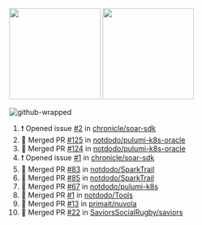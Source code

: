 <a href="https://github.com/notdodo"><img src="https://github-readme-stats.vercel.app/api?username=notdodo&count_private=true&theme=dark" height="180" /></a> <a href="https://github.com/notdodo"><img src="https://github-readme-stats.vercel.app/api/top-langs/?username=notdodo&langs_count=8&theme=dark&hide=tex,java,html,css&layout=compact" height="180" /></a>

![github-wrapped](https://github.com/notdodo/notdodo/assets/6991986/fb310ed4-7b6b-48dd-a447-4c85e6000edb)

<!--START_SECTION:activity-->
1. ❗ Opened issue [#2](https://github.com/chronicle/soar-sdk/issues/2) in [chronicle/soar-sdk](https://github.com/chronicle/soar-sdk)
2. 🎉 Merged PR [#125](https://github.com/notdodo/pulumi-k8s-oracle/pull/125) in [notdodo/pulumi-k8s-oracle](https://github.com/notdodo/pulumi-k8s-oracle)
3. 🎉 Merged PR [#124](https://github.com/notdodo/pulumi-k8s-oracle/pull/124) in [notdodo/pulumi-k8s-oracle](https://github.com/notdodo/pulumi-k8s-oracle)
4. ❗ Opened issue [#1](https://github.com/chronicle/soar-sdk/issues/1) in [chronicle/soar-sdk](https://github.com/chronicle/soar-sdk)
5. 🎉 Merged PR [#83](https://github.com/notdodo/SparkTrail/pull/83) in [notdodo/SparkTrail](https://github.com/notdodo/SparkTrail)
6. 🎉 Merged PR [#85](https://github.com/notdodo/SparkTrail/pull/85) in [notdodo/SparkTrail](https://github.com/notdodo/SparkTrail)
7. 🎉 Merged PR [#67](https://github.com/notdodo/pulumi-k8s/pull/67) in [notdodo/pulumi-k8s](https://github.com/notdodo/pulumi-k8s)
8. 🎉 Merged PR [#1](https://github.com/notdodo/Tools/pull/1) in [notdodo/Tools](https://github.com/notdodo/Tools)
9. 🎉 Merged PR [#13](https://github.com/primait/nuvola/pull/13) in [primait/nuvola](https://github.com/primait/nuvola)
10. 🎉 Merged PR [#22](https://github.com/SaviorsSocialRugby/saviors/pull/22) in [SaviorsSocialRugby/saviors](https://github.com/SaviorsSocialRugby/saviors)
<!--END_SECTION:activity-->
